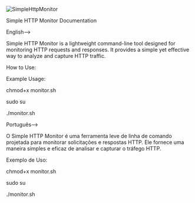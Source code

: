 ![SimpleHttpMonitor](https://i.imgur.com/Iz9f6dX.png)

Simple HTTP Monitor Documentation

English-->

Simple HTTP Monitor is a lightweight command-line tool designed for monitoring HTTP requests and responses. It provides a simple yet effective way to analyze and capture HTTP traffic.

How to Use:

Example Usage:

chmod+x monitor.sh

sudo su

./monitor.sh

Português-->

O Simple HTTP Monitor é uma ferramenta leve de linha de comando projetada para monitorar solicitações e respostas HTTP. Ele fornece uma maneira simples e eficaz de analisar e capturar o tráfego HTTP.

Exemplo de Uso:

chmod+x monitor.sh

sudo su

./monitor.sh
